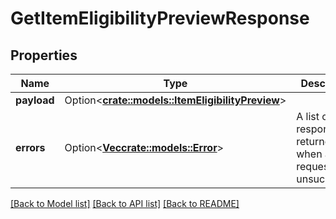 # GetItemEligibilityPreviewResponse

## Properties

Name | Type | Description | Notes
------------ | ------------- | ------------- | -------------
**payload** | Option<[**crate::models::ItemEligibilityPreview**](ItemEligibilityPreview.md)> |  | [optional]
**errors** | Option<[**Vec<crate::models::Error>**](Error.md)> | A list of error responses returned when a request is unsuccessful. | [optional]

[[Back to Model list]](../README.md#documentation-for-models) [[Back to API list]](../README.md#documentation-for-api-endpoints) [[Back to README]](../README.md)


